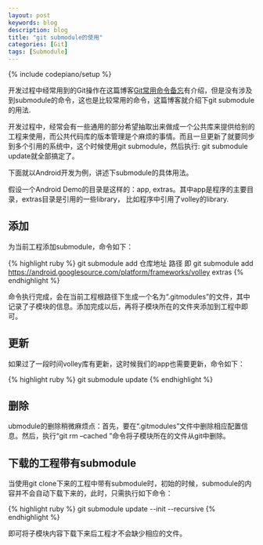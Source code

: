 ```yaml
---
layout: post
keywords: blog
description: blog
title: "git submodule的使用"
categories: [Git]
tags: [Submodule]
---
```

{% include codepiano/setup %}

开发过程中经常用到的Git操作在这篇博客[Git常用命令备忘](http://stormzhang.com/git/2014/01/27/git-common-command/)有介绍，但是没有涉及到submodule的命令，这也是比较常用的命令，这篇博客就介绍下git submodule的用法.

开发过程中，经常会有一些通用的部分希望抽取出来做成一个公共库来提供给别的工程来使用，而公共代码库的版本管理是个麻烦的事情。而且一旦更新了就要同步到多个引用的系统中，这个时候使用git submodule，然后执行: git submodule update就全部搞定了。

下面就以Android开发为例，讲述下submodule的具体用法。

假设一个Android Demo的目录是这样的：app, extras。其中app是程序的主要目录，extras目录是引用的一些library， 比如程序中引用了volley的library.

## 添加

为当前工程添加submodule，命令如下：

{% highlight ruby %}
git submodule add 仓库地址 路径
即
git submodule add https://android.googlesource.com/platform/frameworks/volley extras
{% endhighlight %}

命令执行完成，会在当前工程根路径下生成一个名为“.gitmodules”的文件，其中记录了子模块的信息。添加完成以后，再将子模块所在的文件夹添加到工程中即可。

## 更新

如果过了一段时间volley库有更新，这时候我们的app也需要更新，命令如下：

{% highlight ruby %}
git submodule update
{% endhighlight %}

## 删除

ubmodule的删除稍微麻烦点：首先，要在“.gitmodules”文件中删除相应配置信息。然后，执行“git rm –cached ”命令将子模块所在的文件从git中删除。

## 下载的工程带有submodule

当使用git clone下来的工程中带有submodule时，初始的时候，submodule的内容并不会自动下载下来的，此时，只需执行如下命令：

{% highlight ruby %}
git submodule update --init --recursive
{% endhighlight %}

即可将子模块内容下载下来后工程才不会缺少相应的文件。